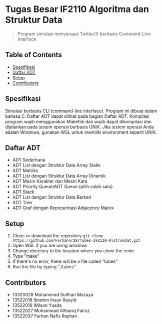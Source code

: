 # Tugas Besar IF2110 Algoritma dan Struktur Data
> Program simulasi menyerupai Twitter/X berbasis Command-Line Interface

## Table of Contents
* [Spesifikasi](#Spesifikasi)
* [Daftar ADT](#Daftar-ADT)
* [Setup](#Setup)
* [Contributors](#Contributors)


## Spesifikasi
Simulasi berbasis CLI (command-line interface). Program ini dibuat dalam bahasa C. Daftar ADT dapat dilihat pada bagian Daftar ADT. Kompilasi program wajib menggunakan Makefile dan wajib dapat dikompilasi dan dijalankan pada sistem operasi berbasis UNIX. Jika sistem operasi Anda adalah Windows, gunakan WSL untuk memiliki environment seperti UNIX.
<!-- You don't have to answer all the questions - just the ones relevant to your project. -->


## Daftar ADT
- ADT Sederhana
- ADT List dengan Struktur Data Array Statik
- ADT Matriks
- ADT List dengan Struktur Data Array Dinamik
- ADT Mesin Karakter dan Mesin Kata
- ADT Priority Queue/ADT Queue (pilih salah satu)
- ADT Stack
- ADT List dengan Struktur Data Berkait
- ADT Tree
- ADT Graf dengan Representasi Adjacency Matrix


## Setup
1. Clone or download the repository
`git clone https://github.com/Farhannr28/Tubes-IF2110-Alstrukdat.git`
2. Open WSL if you are using windows
3. Change directory to the location where you clone the code
4. Type "make"
5. If there's no error, there will be a file called "tubes"
6. Run the file by typing "./tubes"


## Contributors
- 13320028 Muhammad Sulthan Mazaya
- 13522018 Ibrahim Ihsan Rasyid
- 13522019 Wilson Yusda
- 13522027 Muhammad Althariq Fairuz
- 13522037 Farhan Nafis Rayhan

